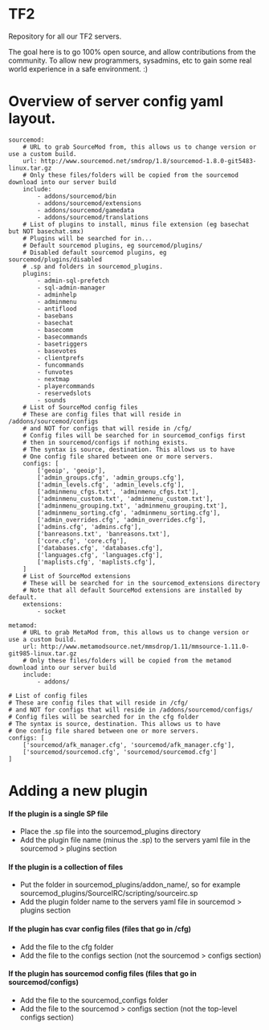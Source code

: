 # TF2
Repository for all our TF2 servers.

The goal here is to go 100% open source, and allow contributions from the community. To allow new programmers, sysadmins, etc to gain some real world experience in a safe environment. :)

# Overview of server config yaml layout.
```
sourcemod:
    # URL to grab SourceMod from, this allows us to change version or use a custom build.
    url: http://www.sourcemod.net/smdrop/1.8/sourcemod-1.8.0-git5483-linux.tar.gz
    # Only these files/folders will be copied from the sourcemod download into our server build
    include:
        - addons/sourcemod/bin
        - addons/sourcemod/extensions
        - addons/sourcemod/gamedata
        - addons/sourcemod/translations
    # List of plugins to install, minus file extension (eg basechat but NOT basechat.smx)
    # Plugins will be searched for in...
    # Default sourcemod plugins, eg sourcemod/plugins/
    # Disabled default sourcemod plugins, eg sourcemod/plugins/disabled
    # .sp and folders in sourcemod_plugins.
    plugins:
        - admin-sql-prefetch
        - sql-admin-manager
        - adminhelp
        - adminmenu
        - antiflood
        - basebans
        - basechat
        - basecomm
        - basecommands
        - basetriggers
        - basevotes
        - clientprefs
        - funcommands
        - funvotes
        - nextmap
        - playercommands
        - reservedslots
        - sounds
    # List of SourceMod config files
    # These are config files that will reside in /addons/sourcemod/configs
    # and NOT for configs that will reside in /cfg/
    # Config files will be searched for in sourcemod_configs first
    # then in sourcemod/configs if nothing exists.
    # The syntax is source, destination. This allows us to have
    # One config file shared between one or more servers.
    configs: [
        ['geoip', 'geoip'],
        ['admin_groups.cfg', 'admin_groups.cfg'],
        ['admin_levels.cfg', 'admin_levels.cfg'],
        ['adminmenu_cfgs.txt', 'adminmenu_cfgs.txt'],
        ['adminmenu_custom.txt', 'adminmenu_custom.txt'],
        ['adminmenu_grouping.txt', 'adminmenu_grouping.txt'],
        ['adminmenu_sorting.cfg', 'adminmenu_sorting.cfg'],
        ['admin_overrides.cfg', 'admin_overrides.cfg'],
        ['admins.cfg', 'admins.cfg'],
        ['banreasons.txt', 'banreasons.txt'],
        ['core.cfg', 'core.cfg'],
        ['databases.cfg', 'databases.cfg'],
        ['languages.cfg', 'languages.cfg'],
        ['maplists.cfg', 'maplists.cfg'],
    ]
    # List of SourceMod extensions
    # These will be searched for in the sourcemod_extensions directory
    # Note that all default SourceMod extensions are installed by default.
    extensions:
        - socket

metamod:
    # URL to grab MetaMod from, this allows us to change version or use a custom build.
    url: http://www.metamodsource.net/mmsdrop/1.11/mmsource-1.11.0-git985-linux.tar.gz
    # Only these files/folders will be copied from the metamod download into our server build
    include:
        - addons/

# List of config files
# These are config files that will reside in /cfg/
# and NOT for configs that will reside in /addons/sourcemod/configs/
# Config files will be searched for in the cfg folder
# The syntax is source, destination. This allows us to have
# One config file shared between one or more servers.
configs: [
    ['sourcemod/afk_manager.cfg', 'sourcemod/afk_manager.cfg'],
    ['sourcemod/sourcemod.cfg', 'sourcemod/sourcemod.cfg']
]

```

# Adding a new plugin
#### If the plugin is a single SP file
- Place the .sp file into the sourcemod_plugins directory
- Add the plugin file name (minus the .sp) to the servers yaml file in the sourcemod > plugins section

#### If the plugin is a collection of files
- Put the folder in sourcemod_plugins/addon_name/, so for example sourcemod_plugins/SourceIRC/scripting/sourceirc.sp
- Add the plugin folder name to the servers yaml file in sourcemod > plugins section

#### If the plugin has cvar config files (files that go in /cfg)
- Add the file to the cfg folder
- Add the file to the configs section (not the sourcemod > configs section)

#### If the plugin has sourcemod config files (files that go in sourcemod/configs)
- Add the file to the sourcemod_configs folder
- Add the file to the sourcemod > configs section (not the top-level configs section)
